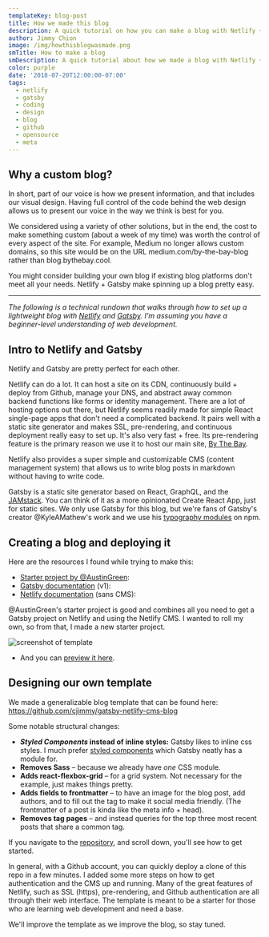 ```yaml
---
templateKey: blog-post
title: How we made this blog
description: A quick tutorial on how you can make a blog with Netlify + Gatsby
author: Jimmy Chion
image: /img/howthisblogwasmade.png
smTitle: How to make a blog
smDescription: A quick tutorial about how we made a blog with Netlify + Gatsby
color: purple
date: '2018-07-20T12:00:00-07:00'
tags:
  - netlify
  - gatsby
  - coding
  - design
  - blog
  - github
  - opensource
  - meta
---
```

## Why a custom blog?

In short, part of our voice is how we present information, and that includes our visual design. Having full control of the code behind the web design allows us to present our voice in the way we think is best for you.

We considered using a variety of other solutions, but in the end, the cost to make something custom (about a week of my time) was worth the control of every aspect of the site. For example, Medium no longer allows custom domains, so this site would be on the URL medium.com/by-the-bay-blog rather than blog.bythebay.cool.

You might consider building your own blog if existing blog platforms don't meet all your needs. Netlify + Gatsby make spinning up a blog pretty easy.

---

_The following is a technical rundown that walks through how to set up a lightweight blog with [Netlify](https://www.netlify.com/) and [Gatsby](https://www.gatsbyjs.org/). I'm assuming you have a beginner-level understanding of web development._

## Intro to Netlify and Gatsby

Netlify and Gatsby are pretty perfect for each other.

Netlify can do a lot. It can host a site on its CDN, continuously build + deploy from Github, manage your DNS, and abstract away common backend functions like forms or identity management. There are a lot of hosting options out there, but Netlify seems readily made for simple React single-page apps that don't need a complicated backend. It pairs well with a static site generator and makes SSL, pre-rendering, and continuous deployment really easy to set up. It's also very fast + free. Its pre-rendering feature is the primary reason we use it to host our main site, [By The Bay](https://www.bythebay.cool/).

Netlify also provides a super simple and customizable CMS (content management system) that allows us to write blog posts in markdown without having to write code.

Gatsby is a static site generator based on React, GraphQL, and the [JAMstack](https://jamstack.org/). You can think of it as a more opinionated Create React App, just for static sites. We only use Gatsby for this blog, but we're fans of Gatsby's creator @KyleAMathew's work and we use his [typography modules](https://github.com/KyleAMathews/typefaces) on npm.

## Creating a blog and deploying it

Here are the resources I found while trying to make this:

* [Starter project by @AustinGreen](<https://github.com/AustinGreen/gatsby-starter-netlify-cms>):
* [Gatsby documentation](https://www.gatsbyjs.org/docs/netlify-cms/) (v1):
* [Netlify documentation](https://www.netlify.com/blog/2016/02/24/a-step-by-step-guide-gatsby-on-netlify/) (sans CMS):

@AustinGreen's starter project is good and combines all you need to get a Gatsby project on Netlify and using the Netlify CMS. I wanted to roll my own, so from that, I made a new starter project.

![screenshot of template](/img/preview.png)

* And you can [preview it here](https://gatsby-netlify-cms-blog.netlify.com/).

## Designing our own template

We made a generalizable blog template that can be found here: <https://github.com/cjimmy/gatsby-netlify-cms-blog>

Some notable structural changes:

* **_Styled Components_ instead of inline styles:** Gatsby likes to inline css styles. I much prefer [styled components](https://www.styled-components.com/) which Gatsby neatly has a module for.
* **Removes Sass** – because we already have _one_ CSS module.
* **Adds react-flexbox-grid** – for a grid system. Not necessary for the example, just makes things pretty.
* **Adds fields to frontmatter** – to have an image for the blog post, add authors, and to fill out the <head> tag to make it social media friendly. (The frontmatter of a post is kinda like the meta info + head).
* **Removes tag pages** – and instead queries for the top three most recent posts that share a common tag.

If you navigate to the [repository](https://github.com/cjimmy/gatsby-netlify-cms-blog), and scroll down, you'll see how to get started.

In general, with a Github account, you can quickly deploy a clone of this repo in a few minutes. I added some more steps on how to get authentication and the CMS up and running. Many of the great features of Netlify, such as SSL (https), pre-rendering, and Github authentication are all through their web interface. The template is meant to be a starter for those who are learning web development and need a base.

We'll improve the template as we improve the blog, so stay tuned.
